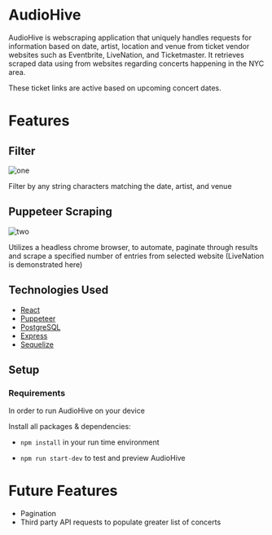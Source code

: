 # AudioHive

AudioHive is webscraping application that uniquely handles requests for information based on date, artist, location and venue from ticket vendor websites such as Eventbrite, LiveNation, and Ticketmaster. It retrieves scraped data using from websites regarding concerts happening in the NYC area.

These ticket links are active based on upcoming concert dates.

# Features

## Filter
![one](https://media.giphy.com/media/iIM85U1IZvl77vELRX/giphy.gif)

Filter by any string characters matching the date, artist, and venue

## Puppeteer Scraping
![two](https://media.giphy.com/media/ZAqfT3asYOAU6zYy8T/giphy.gif)

Utilizes a headless chrome browser, to automate, paginate through results and scrape a specified number of entries from selected website (LiveNation is demonstrated here)

## Technologies Used
- [React](https://reactjs.org/docs/getting-started.html)
- [Puppeteer](https://developers.google.com/web/tools/puppeteer/get-started)
- [PostgreSQL](https://www.postgresql.org/about/)
- [Express](https://expressjs.com/)
- [Sequelize](https://sequelize.org/master/manual/getting-started.html)

## Setup

### Requirements
In order to run AudioHive on your device

Install all packages & dependencies:
- `npm install` in your run time environment 

- `npm run start-dev` to test and preview AudioHive


# Future Features
- Pagination
- Third party API requests to populate greater list of concerts

